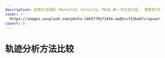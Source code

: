 ```yaml
---
description: 经典⽅法回顾：Monocle3、Velocity、PAGA 新⼀代⽅法介绍： 深度学习基础的轨迹推断 拓扑结构保持算法 分⽀点预测⽅法
cover: >-
  https://images.unsplash.com/photo-1465779171454-aa85ccf23be6?crop=entropy&cs=srgb&fm=jpg&ixid=M3wxOTcwMjR8MHwxfHNlYXJjaHwzfHx0cmFja3xlbnwwfHx8fDE3MzYyNTMyMDJ8MA&ixlib=rb-4.0.3&q=85
coverY: 0
---
```


# 轨迹分析方法比较

